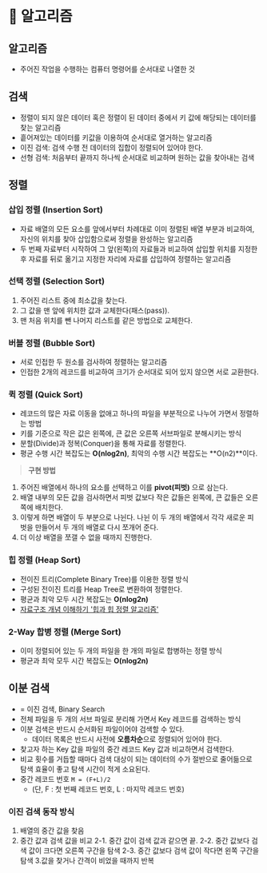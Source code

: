 # 🌟 알고리즘

## 알고리즘

- 주어진 작업을 수행하는 컴퓨터 명령어를 순서대로 나열한 것

## 검색

- 정렬이 되지 않은 데이터 혹은 정렬이 된 데이터 중에서 키 값에 해당되는 데이터를 찾는 알고리즘
- 흩어져있는 데이터를 키값을 이용하여 순서대로 열거하는 알고리즘
- 이진 검색: 검색 수행 전 데이터의 집합이 정렬되어 있어야 한다.
- 선형 검색: 처음부터 끝까지 하나씩 순서대로 비교하며 원하는 값을 찾아내는 검색

## 정렬

### 삽입 정렬 (Insertion Sort)

- 자료 배열의 모든 요소를 앞에서부터 차례대로 이미 정렬된 배열 부분과 비교하여, 자신의 위치를 찾아 삽입함으로써 정렬을 완성하는 알고리즘
- 두 번째 자료부터 시작하여 그 앞(왼쪽)의 자료들과 비교하여 삽입할 위치를 지정한 후 자료를 뒤로 옮기고 지정한 자리에 자료를 삽입하여 정렬하는 알고리즘

### 선택 정렬 (Selection Sort)

1. 주어진 리스트 중에 최소값을 찾는다.
2. 그 값을 맨 앞에 위치한 값과 교체한다(패스(pass)).
3. 맨 처음 위치를 뺀 나머지 리스트를 같은 방법으로 교체한다.

### 버블 정렬 (Bubble Sort)

- 서로 인접한 두 원소를 검사하여 정렬하는 알고리즘
- 인접한 2개의 레코드를 비교하여 크기가 순서대로 되어 있지 않으면 서로 교환한다.

### 퀵 정렬 (Quick Sort)

- 레코드의 많은 자료 이동을 없애고 하나의 파일을 부분적으로 나누어 가면서 정렬하는 방법
- 키를 기준으로 작은 값은 왼쪽에, 큰 값은 오른쪽 서브파일로 분해시키는 방식
- 분할(Divide)과 정복(Conquer)을 통해 자료를 정렬한다.
- 평균 수행 시간 복잡도는 **O(nlog2n)**, 최악의 수행 시간 복잡도는 **O(n2)**이다.

> **구현 방법**

1. 주어진 배열에서 하나의 요소를 선택하고 이를 **pivot(피벗)** 으로 삼는다.
2. 배열 내부의 모든 값을 검사하면서 피벗 값보다 작은 값들은 왼쪽에, 큰 값들은 오른쪽에 배치한다.
3. 이렇게 하면 배열이 두 부분으로 나뉜다. 나뉜 이 두 개의 배열에서 각각 새로운 피벗을 만들어서 두 개의 배열로 다시 쪼개어 준다.
4. 더 이상 배열을 쪼갤 수 없을 때까지 진행한다.

### 힙 정렬 (Heap Sort)

- 전이진 트리(Complete Binary Tree)를 이용한 정렬 방식
- 구성된 전이진 트리를 Heap Tree로 변환하여 정렬한다.
- 평균과 최악 모두 시간 복잡도는 **O(nlog2n)**
- [자료구조 개념 이해하기 '힙과 힙 정렬 알고리즘'](https://yozm.wishket.com/magazine/detail/2312/)

### 2-Way 합병 정렬 (Merge Sort)

- 이미 정렬되어 있는 두 개의 파일을 한 개의 파일로 합병하는 정렬 방식
- 평균과 최악 모두 시간 복잡도는 **O(nlog2n)**

## 이분 검색

- = 이진 검색, Binary Search
- 전체 파일을 두 개의 서브 파일로 분리해 가면서 Key 레코드를 검색하는 방식
- 이분 검색은 반드시 순서화된 파일이어야 검색할 수 있다.
  - 데이터 목록은 반드시 사전에 **오름차순**으로 정렬되어 있어야 한다.
- 찾고자 하는 Key 값을 파일의 중간 레코드 Key 값과 비교하면서 검색한다.
- 비교 횟수를 거듭할 때마다 검색 대상이 되는 데이터의 수가 절반으로 줄어듦으로 탐색 효율이 좋고 탐색 시간이 적게 소요된다.
- 중간 레코드 번호 `M = (F+L)/2`
  - (단, F : 첫 번째 레코드 번호, L : 마지막 레코드 번호)

### 이진 검색 동작 방식

1. 배열의 중간 값을 찾음
2. 중간 값과 검색 값을 비교
   2-1. 중간 값이 검색 값과 같으면 끝.
   2-2. 중간 값보다 검색 값이 크다면 오른쪽 구간을 탐색
   2-3. 중간 값보다 검색 값이 작다면 왼쪽 구간을 탐색 3.값을 찾거나 간격이 비었을 때까지 반복
